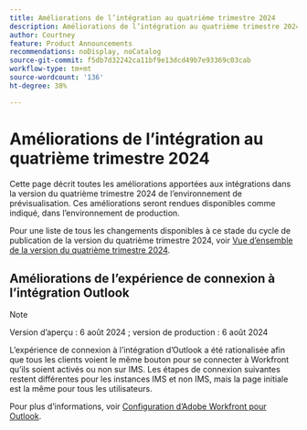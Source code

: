 ```yaml
---
title: Améliorations de l’intégration au quatrième trimestre 2024
description: Améliorations de l’intégration au quatrième trimestre 2024
author: Courtney
feature: Product Announcements
recommendations: noDisplay, noCatalog
source-git-commit: f5db7d32242ca11bf9e13dcd49b7e93369c03cab
workflow-type: tm+mt
source-wordcount: '136'
ht-degree: 38%

---
```


# Améliorations de l’intégration au quatrième trimestre 2024

Cette page décrit toutes les améliorations apportées aux intégrations dans la version du quatrième trimestre 2024 de l’environnement de prévisualisation. Ces améliorations seront rendues disponibles comme indiqué, dans l’environnement de production.

Pour une liste de tous les changements disponibles à ce stade du cycle de publication de la version du quatrième trimestre 2024, voir [Vue d’ensemble de la version du quatrième trimestre 2024](/help/quicksilver/product-announcements/product-releases/24-q4-release-activity/24-q4-release-overview.md).

## Améliorations de l’expérience de connexion à l’intégration Outlook

>[!NOTE]
>
>Version d’aperçu : 6 août 2024 ; version de production : 6 août 2024

L’expérience de connexion à l’intégration d’Outlook a été rationalisée afin que tous les clients voient le même bouton pour se connecter à Workfront qu’ils soient activés ou non sur IMS. Les étapes de connexion suivantes restent différentes pour les instances IMS et non IMS, mais la page initiale est la même pour tous les utilisateurs.

Pour plus d’informations, voir [Configuration d’Adobe Workfront pour Outlook](/help/quicksilver/workfront-integrations-and-apps/using-workfront-with-outlook/set-up-workfront-for-outlook.md).